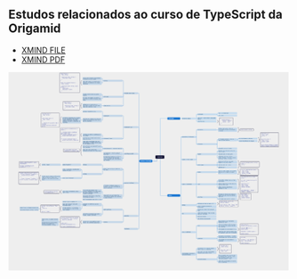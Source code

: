 ## Estudos relacionados ao curso de TypeScript da Origamid
- [XMIND FILE](https://github.com/lucianesantcs/origamid-typescript/blob/main/docs/origamid-typescript.xmind)
- [XMIND PDF](https://github.com/lucianesantcs/origamid-typescript/blob/main/docs/origamid-typescript.pdf)


![Print das anotações em PDF](/src/assets/origamid-typescript.png)